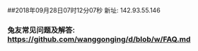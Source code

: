 ##2018年09月28日07时12分07秒 新址: 142.93.55.146
### 兔友常见问题及解答: https://github.com/wanggonging/d/blob/w/FAQ.md
